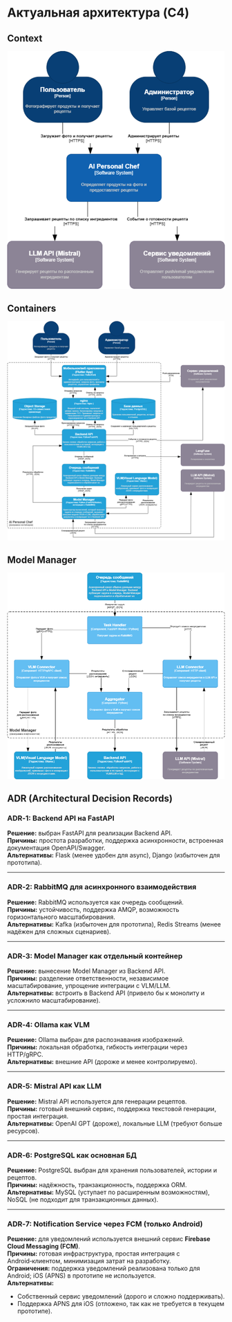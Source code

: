 # Актуальная архитектура (C4)

## Context
![Context](../generated/C4_context.png)

## Containers
![Containers](../generated/C4_container.png)

## Model Manager
![Model Manager](../generated/C4_component.png)
## ADR (Architectural Decision Records)

### ADR‑1: Backend API на FastAPI
**Решение:** выбран FastAPI для реализации Backend API.  
**Причины:** простота разработки, поддержка асинхронности, встроенная документация OpenAPI/Swagger.  
**Альтернативы:** Flask (менее удобен для async), Django (избыточен для прототипа).  

---

### ADR‑2: RabbitMQ для асинхронного взаимодействия
**Решение:** RabbitMQ используется как очередь сообщений.  
**Причины:** устойчивость, поддержка AMQP, возможность горизонтального масштабирования.  
**Альтернативы:** Kafka (избыточен для прототипа), Redis Streams (менее надёжен для сложных сценариев).  

---

### ADR‑3: Model Manager как отдельный контейнер
**Решение:** вынесение Model Manager из Backend API.  
**Причины:** разделение ответственности, независимое масштабирование, упрощение интеграции с VLM/LLM.  
**Альтернативы:** встроить в Backend API (привело бы к монолиту и усложнило масштабирование).  

---

### ADR‑4: Ollama как VLM
**Решение:** Ollama выбран для распознавания изображений.  
**Причины:** локальная обработка, гибкость интеграции через HTTP/gRPC.  
**Альтернативы:** внешние API (дороже и менее контролируемо).  

---

### ADR‑5: Mistral API как LLM
**Решение:** Mistral API используется для генерации рецептов.  
**Причины:** готовый внешний сервис, поддержка текстовой генерации, простая интеграция.  
**Альтернативы:** OpenAI GPT (дороже), локальные LLM (требуют больше ресурсов).  

---

### ADR‑6: PostgreSQL как основная БД
**Решение:** PostgreSQL выбран для хранения пользователей, истории и рецептов.  
**Причины:** надёжность, транзакционность, поддержка ORM.  
**Альтернативы:** MySQL (уступает по расширенным возможностям), NoSQL (не подходит для транзакционных данных).  

---

### ADR‑7: Notification Service через FCM (только Android)
**Решение:** для уведомлений используется внешний сервис **Firebase Cloud Messaging (FCM)**.  
**Причины:** готовая инфраструктура, простая интеграция с Android‑клиентом, минимизация затрат на разработку.  
**Ограничения:** поддержка уведомлений реализована только для Android; iOS (APNS) в прототипе не используется.  
**Альтернативы:** 
- Собственный сервис уведомлений (дорого и сложно поддерживать).  
- Поддержка APNS для iOS (отложено, так как не требуется в текущем прототипе).  

